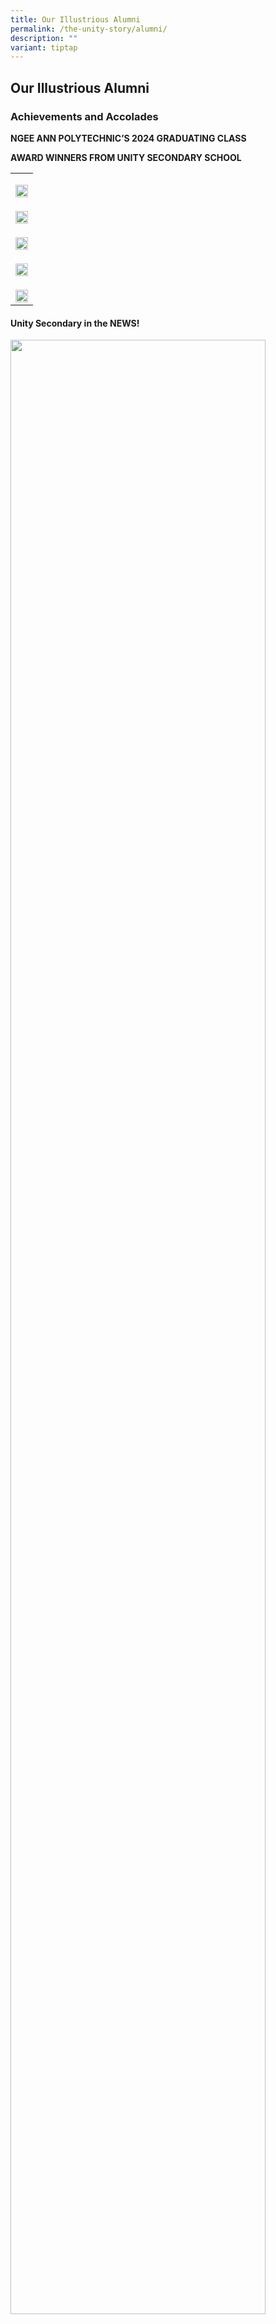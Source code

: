 ```yaml
---
title: Our Illustrious Alumni
permalink: /the-unity-story/alumni/
description: ""
variant: tiptap
---
```

<h2>Our Illustrious Alumni</h2>
<h3>Achievements and Accolades</h3>
<p></p>
<p></p>
<p><strong>NGEE ANN POLYTECHNIC’S 2024 GRADUATING CLASS</strong>
</p>
<p><strong>AWARD WINNERS FROM UNITY SECONDARY SCHOOL</strong>
</p>
<table style="minWidth: 75px">
<colgroup>
<col>
<col>
<col>
</colgroup>
<tbody>
<tr>
<td rowspan="1" colspan="3">
<p></p>
<div class="isomer-image-wrapper">
<img style="width: 100%" height="auto" width="100%" alt="" src="/images/Peh_Yu_Peng.jpg">
</div>
</td>
</tr>
<tr>
<td rowspan="1" colspan="3">
<p></p>
<div class="isomer-image-wrapper">
<img style="width: 100%" height="auto" width="100%" alt="" src="/images/Lim_Long_Teck.jpg">
</div>
</td>
</tr>
<tr>
<td rowspan="1" colspan="3">
<p></p>
<div class="isomer-image-wrapper">
<img style="width: 100%" height="auto" width="100%" alt="" src="/images/Chew_Kai_Wen.jpg">
</div>
</td>
</tr>
<tr>
<td rowspan="1" colspan="3">
<p></p>
<div class="isomer-image-wrapper">
<img style="width: 100%" height="auto" width="100%" alt="" src="/images/Lee_Yu_Wei.jpg">
</div>
</td>
</tr>
<tr>
<td rowspan="1" colspan="3">
<p></p>
<div class="isomer-image-wrapper">
<img style="width: 100%" height="auto" width="100%" alt="" src="/images/Ng_Xin_Hwee_Amanda.jpg">
</div>
</td>
</tr>
</tbody>
</table>
<h4>Unity Secondary in the NEWS!</h4>
<div class="isomer-image-wrapper">
<img style="width:90%" height="auto" width="100%" src="/images/Keane 2019.jpg">
</div>
<p><a href="https://www.straitstimes.com/singapore/education/streaming-has-both-pitfalls-and-benefits-ong-ye-kung" rel="noopener noreferrer nofollow" target="_blank">https://www.straitstimes.com/singapore/education/streaming-has-both-pitfalls-and-benefits-ong-ye-kung</a>
</p>
<p></p>
<p></p>
<div class="isomer-image-wrapper">
<img style="width: 100%" height="auto" width="100%" alt="" src="/images/01_Alumni.jpg">
</div>
<p></p>
<div class="isomer-image-wrapper">
<img style="width: 100%" height="auto" width="100%" alt="" src="/images/02_Alumni.jpg">
</div>
<p></p>
<div class="isomer-image-wrapper">
<img style="width: 100%" height="auto" width="100%" alt="" src="/images/03_Alumni.jpg">
</div>
<p></p>
<div class="isomer-image-wrapper">
<img style="width: 100%" height="auto" width="100%" alt="" src="/images/04_Alumni.jpg">
</div>
<p></p>
<div class="isomer-image-wrapper">
<img style="width: 100%" height="auto" width="100%" alt="" src="/images/05_Alumni.jpg">
</div>
<p></p>
<div class="isomer-image-wrapper">
<img style="width: 100%" height="auto" width="100%" alt="" src="/images/06_Alumni.jpg">
</div>
<p></p>
<div class="isomer-image-wrapper">
<img style="width: 100%" height="auto" width="100%" alt="" src="/images/07_Alumni.jpg">
</div>
<p></p>
<div class="isomer-image-wrapper">
<img style="width: 100%" height="auto" width="100%" alt="" src="/images/08_Alumni.jpg">
</div>
<p></p>